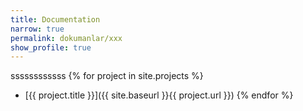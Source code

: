 ```yaml
---
title: Documentation
narrow: true
permalink: dokumanlar/xxx
show_profile: true
---
```

ssssssssssss
{% for project in site.projects %}
- [{{ project.title }}]({{ site.baseurl }}{{ project.url }})
{% endfor %}
